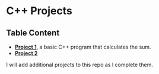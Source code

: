 # C++ Projects
## Table Content
* **[Project 1](Final_assignments/Projects/a3_Bakhtiyarov.cpp)**, a basic C++ program that calculates the sum.
* **[Project 2]()**

I will add additional projects to this repo as I complete them. 
